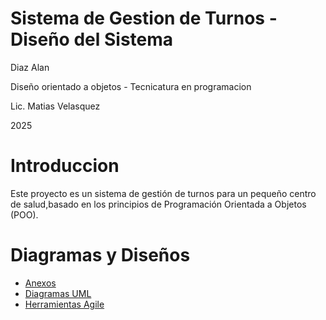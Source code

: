# Sistema de Gestion de Turnos - Diseño del Sistema
Diaz Alan

Diseño orientado a objetos - Tecnicatura en programacion

Lic. Matias Velasquez

2025


# Introduccion

Este proyecto es un sistema de gestión de turnos para un pequeño centro de salud,basado en los principios de Programación Orientada a Objetos (POO).


# Diagramas y Diseños  
* [Anexos](anexos.md)
* [Diagramas UML](diagramas_uml.md)
* [Herramientas Agile](herramientas_agile.md)

  
